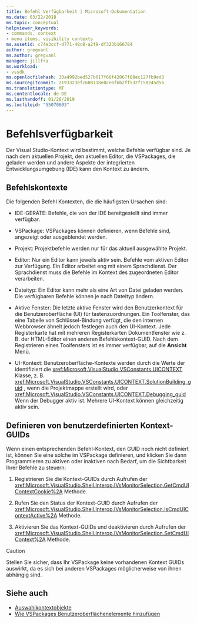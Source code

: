 ```yaml
---
title: Befehl Verfügbarkeit | Microsoft-Dokumentation
ms.date: 03/22/2018
ms.topic: conceptual
helpviewer_keywords:
- commands, context
- menu items, visibility contexts
ms.assetid: c74e3ccf-d771-48c8-a2f9-df323b166784
author: gregvanl
ms.author: gregvanl
manager: jillfra
ms.workload:
- vssdk
ms.openlocfilehash: 30a4992bed527b017f66f42067f88ec127fb9ed3
ms.sourcegitcommit: 2193323efc608118e0ce6f6b2ff532f158245d56
ms.translationtype: MT
ms.contentlocale: de-DE
ms.lasthandoff: 01/26/2019
ms.locfileid: "55070603"
---
```

# <a name="command-availability"></a>Befehlsverfügbarkeit

Der Visual Studio-Kontext wird bestimmt, welche Befehle verfügbar sind. Je nach dem aktuellen Projekt, den aktuellen Editor, die VSPackages, die geladen werden und andere Aspekte der integrierten Entwicklungsumgebung (IDE) kann den Kontext zu ändern.

## <a name="command-contexts"></a>Befehlskontexte

Die folgenden Befehl Kontexten, die die häufigsten Ursachen sind:

- IDE-GERÄTE: Befehle, die von der IDE bereitgestellt sind immer verfügbar.

- VSPackage: VSPackages können definieren, wenn Befehle sind, angezeigt oder ausgeblendet werden.

- Projekt: Projektbefehle werden nur für das aktuell ausgewählte Projekt.

- Editor: Nur ein Editor kann jeweils aktiv sein. Befehle vom aktiven Editor zur Verfügung. Ein Editor arbeitet eng mit einem Sprachdienst. Der Sprachdienst muss die Befehle im Kontext des zugeordneten Editor verarbeiten.

- Dateityp: Ein Editor kann mehr als eine Art von Datei geladen werden. Die verfügbaren Befehle können je nach Dateityp ändern.

- Aktive Fenster: Die letzte aktive Fenster wird den Benutzerkontext für die Benutzeroberfläche (UI) für tastenzuordnungen. Ein Toolfenster, das eine Tabelle von Schlüssel-Bindung verfügt, die den internen Webbrowser ähnelt jedoch festlegen auch den UI-Kontext. Jede Registerkarte hat mit mehreren Registerkarten Dokumentfenster wie z. B. der HTML-Editor einen anderen Befehlskontext-GUID. Nach dem Registrieren eines Toolfensters ist es immer verfügbar, auf die **Ansicht** Menü.

- UI-Kontext: Benutzeroberfläche-Kontexte werden durch die Werte der identifiziert die <xref:Microsoft.VisualStudio.VSConstants.UICONTEXT> Klasse, z. B. <xref:Microsoft.VisualStudio.VSConstants.UICONTEXT.SolutionBuilding_guid> , wenn die Projektmappe erstellt wird, oder <xref:Microsoft.VisualStudio.VSConstants.UICONTEXT.Debugging_guid> Wenn der Debugger aktiv ist. Mehrere UI-Kontext können gleichzeitig aktiv sein.

## <a name="define-custom-context-guids"></a>Definieren von benutzerdefinierten Kontext-GUIDs

Wenn einen entsprechenden Befehl-Kontext, den GUID noch nicht definiert ist, können Sie eine solche im VSPackage definieren, und klicken Sie dann Programmieren zu aktiven oder inaktiven nach Bedarf, um die Sichtbarkeit Ihrer Befehle zu steuern:

1.  Registrieren Sie die Kontext-GUIDs durch Aufrufen der <xref:Microsoft.VisualStudio.Shell.Interop.IVsMonitorSelection.GetCmdUIContextCookie%2A> Methode.

2.  Rufen Sie den Status der Kontext-GUID durch Aufrufen der <xref:Microsoft.VisualStudio.Shell.Interop.IVsMonitorSelection.IsCmdUIContextActive%2A> Methode.

3.  Aktivieren Sie das Kontext-GUIDs und deaktivieren durch Aufrufen der <xref:Microsoft.VisualStudio.Shell.Interop.IVsMonitorSelection.SetCmdUIContext%2A> Methode.
   
> [!CAUTION]
> Stellen Sie sicher, dass Ihr VSPackage keine vorhandenen Kontext GUIDs auswirkt, da es sich bei anderen VSPackages möglicherweise von ihnen abhängig sind.

## <a name="see-also"></a>Siehe auch

- [Auswahlkontextobjekte](../../extensibility/internals/selection-context-objects.md)
- [Wie VSPackages Benutzeroberflächenelemente hinzufügen](../../extensibility/internals/how-vspackages-add-user-interface-elements.md)